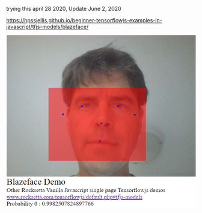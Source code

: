 trying this april 28 2020, Update June 2, 2020




https://hpssjellis.github.io/beginner-tensorflowjs-examples-in-javascript/tfjs-models/blazeface/


![](blazeFaceImage.png)

